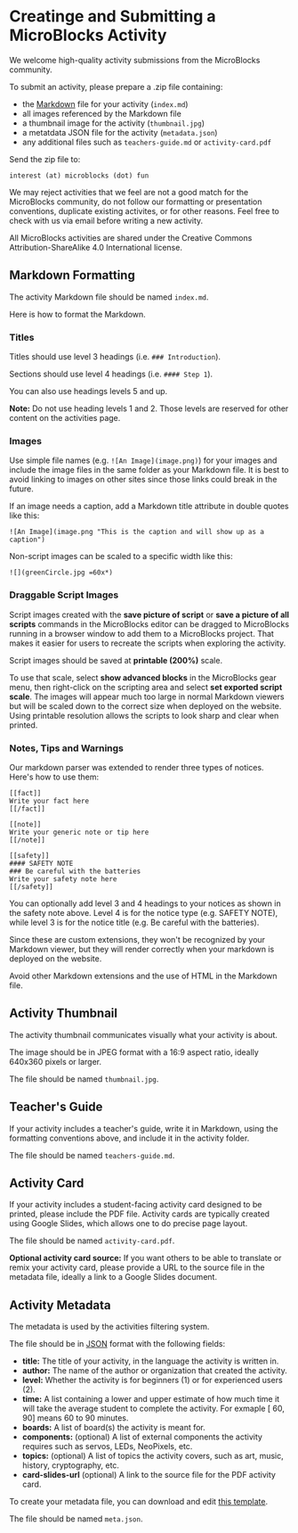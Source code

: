 # Creatinge and Submitting a MicroBlocks Activity

We welcome high-quality activity submissions from the MicroBlocks community.

To submit an activity, please prepare a .zip file containing:

* the [Markdown](https://www.markdownguide.org/basic-syntax/) file for your activity (`index.md`)
* all images referenced by the Markdown file
* a thumbnail image for the activity (`thumbnail.jpg`)
* a metatdata JSON file for the activity (`metadata.json`)
* any additional files such as `teachers-guide.md` or `activity-card.pdf`

Send the zip file to:

`interest (at) microblocks (dot) fun`

We may reject activities that we feel are not a good match for the MicroBlocks community, do not follow our formatting or presentation conventions, duplicate existing activites, or for other reasons. Feel free to check with us via email before writing a new activity.

All MicroBlocks activities are shared under the Creative Commons Attribution-ShareAlike 4.0 International license.

## Markdown Formatting

The activity Markdown file should be named `index.md`.

Here is how to format the Markdown.

### Titles

Titles should use level 3 headings (i.e. `### Introduction`).

Sections should use level 4 headings (i.e. `#### Step 1`).

You can also use headings levels 5 and up.

**Note:** Do not use heading levels 1 and 2. Those levels are reserved for other content on the activities page.

### Images

Use simple file names (e.g. `![An Image](image.png)`) for your images and include the image files in the same folder as your Markdown file. It is best to avoid linking to images on other sites since those links could break in the future.

If an image needs a caption, add a Markdown title attribute in double quotes like this:

`![An Image](image.png "This is the caption and will show up as a caption")`

Non-script images can be scaled to a specific width like this:

`![](greenCircle.jpg =60x*)`

### Draggable Script Images

Script images created with the **save picture of script** or **save a picture of all scripts** commands in the MicroBlocks editor can be dragged to MicroBlocks running in a browser window to add them to a MicroBlocks project. That makes it easier for users to recreate the scripts when exploring the activity.

Script images should be saved at **printable (200%)** scale.

To use that scale, select **show advanced blocks** in the MicroBlocks gear menu, then right-click on the scripting area and select **set exported script scale**. The images will appear much too large in normal Markdown viewers but will be scaled down to the correct size when deployed on the website. Using printable resolution allows the scripts to look sharp and clear when printed.

### Notes, Tips and Warnings

Our markdown parser was extended to render three types of notices. Here's how to use them:

```
[[fact]]
Write your fact here
[[/fact]]

[[note]]
Write your generic note or tip here
[[/note]]

[[safety]]
#### SAFETY NOTE
### Be careful with the batteries
Write your safety note here
[[/safety]]
```

You can optionally add level 3 and 4 headings to your notices as shown in the safety note above. Level 4 is for the notice type (e.g. SAFETY NOTE), while level 3 is for the notice title (e.g. Be careful with the batteries).

Since these are custom extensions, they won't be recognized by your Markdown viewer, but they will render correctly when your markdown is deployed on the website.

Avoid other Markdown extensions and the use of HTML in the Markdown file.

## Activity Thumbnail

The activity thumbnail communicates visually what your activity is about.

The image should be in JPEG format with a 16:9 aspect ratio, ideally 640x360 pixels or larger.

The file should be named `thumbnail.jpg`.

## Teacher's Guide

If your activity includes a teacher's guide, write it in Markdown, using the formatting conventions above, and include it in the activity folder.

The file should be named `teachers-guide.md`.

## Activity Card

If your activity includes a student-facing activity card designed to be printed, please include the PDF file. Activity cards are typically created using Google Slides, which allows one to do precise page layout.

The file should be named `activity-card.pdf`.

**Optional activity card source:** If you want others to be able to translate or remix your activity card, please provide a URL to the source file in the metadata file, ideally a link to a Google Slides document.

## Activity Metadata

The metadata is used by the activities filtering system.

The file should be in [JSON](https://www.json.org/json-en.html) format with the following fields:

* **title:** The title of your activity, in the language the activity is written in.
* **author:** The name of the author or organization that created the activity.
* **level:** Whether the activity is for beginners (1) or for experienced users (2).
* **time:** A list containing a lower and upper estimate of how much time it will take the average student to complete the activity. For exmaple [ 60, 90] means 60 to 90 minutes.
* **boards:** A list of board(s) the activity is meant for.
* **components:** (optional) A list of external components the activity requires such as servos, LEDs, NeoPixels, etc.
* **topics:** (optional) A list of topics the activity covers, such as art, music, history, cryptography, etc.
* **card-slides-url** (optional) A link to the source file for the PDF activity card.

To create your metadata file, you can download and edit [this template](sample-metadata.json).

The file should be named `meta.json`.

